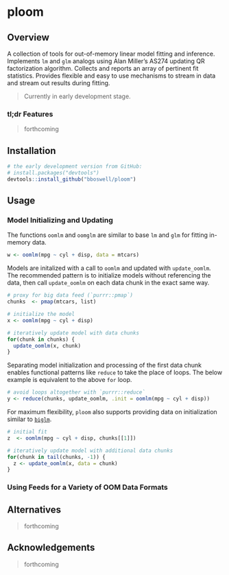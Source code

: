 
# ploom

<!-- [CRAN_Status_Badge]() -->

<!-- [Build Status]() -->

<!-- [AppVeyor Build Status]() -->

<!-- [Coverage Status]() -->

## Overview

A collection of tools for out-of-memory linear model fitting and
inference. Implements `lm` and `glm` analogs using Alan Miller’s AS274
updating QR factorization algorithm. Collects and reports an array of
pertinent fit statistics. Provides flexible and easy to use mechanisms
to stream in data and stream out results during fitting.

> Currently in early development stage.

### tl;dr Features

> forthcoming

## Installation

``` r
# the early development version from GitHub:
# install.packages("devtools")
devtools::install_github("bboswell/ploom")
```

## Usage

### Model Initializing and Updating

The functions `oomlm` and `oomglm` are similar to base `lm` and `glm`
for fitting in-memory data.

``` r
w <- oomlm(mpg ~ cyl + disp, data = mtcars)
```

Models are initalized with a call to `oomlm` and updated with
`update_oomlm`. The recommended pattern is to initialize models without
referencing the data, then call `update_oomlm` on each data chunk in the
exact same way.

``` r
# proxy for big data feed (`purrr::pmap`)
chunks  <- pmap(mtcars, list)

# initialize the model
x <- oomlm(mpg ~ cyl + disp)

# iteratively update model with data chunks
for(chunk in chunks) {
  update_oomlm(x, chunk)
}
```

Separating model initialization and processing of the first data chunk
enables functional patterns like `reduce` to take the place of loops.
The below example is equivalent to the above `for` loop.

``` r
# avoid loops altogether with `purrr::reduce`
y <- reduce(chunks, update_oomlm, .init = oomlm(mpg ~ cyl + disp))
```

For maximum flexibility, `ploom` also supports providing data on
initialization similar to [`biglm`](https://github.com/cran/biglm).

``` r
# initial fit
z  <- oomlm(mpg ~ cyl + disp, chunks[[1]])

# iteratively update model with additional data chunks
for(chunk in tail(chunks, -1)) {
  z <- update_oomlm(x, data = chunk)
}
```

### Using Feeds for a Variety of OOM Data Formats

## Alternatives

> forthcoming

## Acknowledgements

> forthcoming
